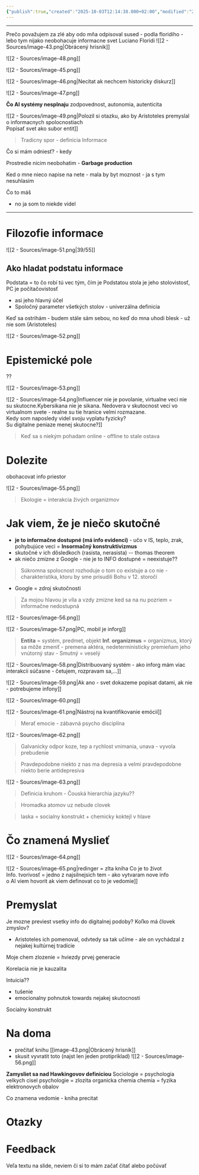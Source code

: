 ```yaml
---
{"publish":true,"created":"2025-10-03T12:14:38.000+02:00","modified":"2025-10-29T22:41:44.217+01:00","cssclasses":""}
---
```


---

Prečo považujem za zlé aby odo mňa odpisoval sused - podla floridiho - lebo tym nijako neobohacuje informacne svet
Luciano Floridi
![[2 - Sources/image-43.png|Obrácený hrisnik]]

![[2 - Sources/image-48.png]]

![[2 - Sources/image-45.png]]

![[2 - Sources/image-46.png|Necitat ak nechcem historicky diskurz]]

![[2 - Sources/image-47.png]]

**Čo AI systémy nesplnaju**
zodpovednost, autonomia, autenticita

![[2 - Sources/image-49.png|Polozil si otazku, ako by Aristoteles premyslal o informacnych spolocnostiach<br>Popísať svet ako subor entit]]

>Tradicny spor - definicia Informace

Čo si mám odniesť? - kedy



Prostredie nicim neobohatim - **Garbage production**

Ked o mne nieco napise na nete - mala by byt moznost - ja s tym nesuhlasim

Čo to máš
-  no ja som to niekde videl

---
# Filozofie informace
![[2 - Sources/image-51.png|39/55]]


## Ako hladat podstatu informace
Podstata = to čo robí tú vec tým, čím je
Podstatou stola je jeho stolovistosť, PC je počítačovistosť
- asi jeho hlavný účel
- Spoločný parameter všetkých stolov - univerzálna definicia

Keď sa ostrihám - budem stále sám sebou, no keď do mna uhodi blesk - už nie som (Aristoteles)

![[2 - Sources/image-52.png]]

# Epistemické pole
??

![[2 - Sources/image-53.png]]

![[2 - Sources/image-54.png|Influencer nie je povolanie, virtualne veci nie su skutocne.Kybersikana nie je sikana. Nedovera v skutocnost vecí vo virtualnom svete - realne su tie hranice velmi rozmazane.<br>Kedy som naposledy videl svoju vyplatu fyzicky?<br>Su digitalne peniaze menej skutocne?]]
>Keď sa s niekým pohadam online - offline to stale ostava

# Dolezite
obohacovat info priestor

![[2 - Sources/image-55.png]]

>Ekologie = interakcia živých organizmov

# Jak viem, že je niečo skutočné
- **je to informačne dostupné (má info evidenci)** - učo v IS, teplo, zrak, pohybujúce veci = **Insormačný konstruktivizmus**
- skutočné v ich dôsledkoch (rasista, nerasista) -- thomas theorem
- ak niečo zmizne z Google - nie je to INFO dostupné = neexistuje??

>Súkromna spolocnost rozhoduje o tom co existuje a co nie - charakteristika, ktoru by sme prisudili Bohu v 12. storočí

- Google = zdroj skutočnosti

>Za mojou hlavou je víla a vzdy zmizne ked sa na nu pozriem = informačne nedostupná

![[2 - Sources/image-56.png]]

![[2 - Sources/image-57.png|PC, mobil je inforg]]

>**Entita** = systém, predmet, objekt
>**Inf. organizmus** = organizmus, ktorý sa môže zmeniť - premena aktéra, nedeterministicky premieňam jeho vnútorný stav - Smutný = veselý

![[2 - Sources/image-58.png|Distribuovaný systém - ako inforg mám viac interakcii súčasne - četujem, rozpravam sa,...]]

![[2 - Sources/image-59.png|Ak ano - svet dokazeme popisat datami, ak nie - potrebujeme infony]]

![[2 - Sources/image-60.png]]

![[2 - Sources/image-61.png|Nástroj na kvantifikovanie emócií]]

>Merať emocie - zábavná psycho disciplína

![[2 - Sources/image-62.png]]

>Galvanicky odpor koze, tep a rychlost vnimania, unava - vyvola prebudenie

>Pravdepodobne niekto z nas ma depresia a velmi pravdepodobne niekto berie antidepresiva

![[2 - Sources/image-63.png]]

>Definicia kruhom - Čouská hierarchia jazyku??

>Hromadka atomov uz nebude clovek

>laska = socialny konstrukt + chemicky koktejl v hlave

# Čo znamená Myslieť
![[2 - Sources/image-64.png]]

![[2 - Sources/image-65.png|redinger = zlta kniha Co je to život<br>Info. tvorivosť = jedno z najsilnejsich tem - ako vytvaram nove info<br>o AI viem hovorit ak viem definovat co to je vedomie]]






# Premyslat
Je mozne previest vsetky info do digitalnej podoby?
Koľko má človek zmyslov?
- Aristoteles ich pomenoval, odvtedy sa tak učíme - ale on vychádzal z nejakej kultúrnej tradície

Moje chem zlozenie = hviezdy prvej generacie

Korelacia nie je kauzalita

Intuicia??
- tušenie
- emocionalny pohnutok towards nejakej skutocnosti

Socialny konstrukt



# Na doma
- prečítať knihu [[image-43.png|Obrácený hrisnik]]
- skusit vyvratit toto (najst len jeden protipriklad)
![[2 - Sources/image-56.png]]

**Zamysliet sa nad Hawkingovov definiciou**
Sociologie = psychologia velkych cisel
psychologie = zlozita organicka chemia
chemia = fyzika elektronovych obalov

Co znamena vedomie - kniha precitat
# Otazky

# Feedback
Veľa textu na slide, neviem či si to mám začať čítať alebo počúvať